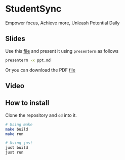 # StudentSync

Empower focus, Achieve more, Unleash Potential Daily 

## Slides 

Use this [file](./ppt.md) and present it using `presenterm` as follows 

```bash 
presenterm -x ppt.md
```

Or you can download the PDF [file](./ppt.pdf)

## Video 


## How to install 

Clone the repository and `cd` into it.

```bash
# Using make 
make build
make run 

# Using just
just build
just run
```
